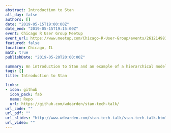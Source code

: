 ```yaml
---
abstract: Introduction to Stan
all_day: false
authors: []
date: "2019-05-15T19:00:00Z"
date_end: "2019-05-15T19:15:00Z"
event: Chicago R User Group Meetup
event_url: https://www.meetup.com/Chicago-R-User-Group/events/261214981/
featured: false
location: Chicago, IL
math: true
publishDate: "2019-05-20T20:00:00Z"

summary: An introduction to Stan and an example of a hierarchical model with baseball data.
tags: []
title: Introduction to Stan

links:
- icon: github
  icon_pack: fab
  name: Repo
  url: https://github.com/wdearden/stan-tech-talk/
url_code: ""
url_pdf: ""
url_slides: "http://www.wdearden.com/stan-tech-talk/stan-tech-talk.html#1"
url_video: ""
---
```

